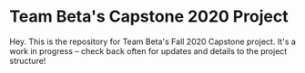 # Team Beta's Capstone 2020 Project
Hey. This is the repository for Team Beta's Fall 2020 Capstone project. It's a work in progress – check back often for updates and details to the project structure!
